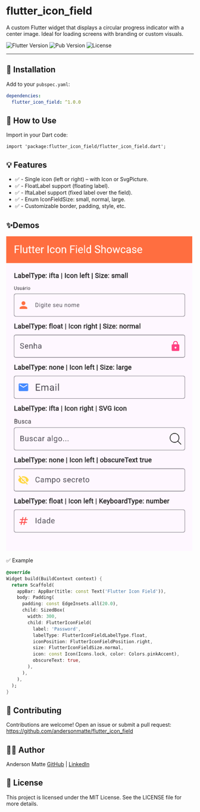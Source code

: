 # flutter_icon_field

A custom Flutter widget that displays a circular progress indicator with a center image. Ideal for loading screens with branding or custom visuals.

![Flutter Version](https://img.shields.io/badge/flutter-%E2%89%A53.0.0-blue)
![Pub Version](https://img.shields.io/pub/v/flutter_icon_field.svg)
![License](https://img.shields.io/badge/license-MIT-green)

---

## 🚀 Installation

Add to your `pubspec.yaml`:

```yaml
dependencies:
  flutter_icon_field: ^1.0.0

```

## 🚀 How to Use

Import in your Dart code:

```
import 'package:flutter_icon_field/flutter_icon_field.dart';
```

## 💡 Features

- ✅ - Single icon (left or right) – with Icon or SvgPicture.
- ✅ - FloatLabel support (floating label).
- ✅ - IftaLabel support (fixed label over the field).
- ✅ - Enum IconFieldSize: small, normal, large.
- ✅ - Customizable border, padding, style, etc.

## ✨Demos

<img src="https://raw.githubusercontent.com/andersonmatte/flutter_icon_field_teste/refs/heads/master/assets/images/tela.png" width="500" height="844" alt="Flutter Icon Field Showcase" />

✅ Example

```dart
@override
Widget build(BuildContext context) {
  return Scaffold(
    appBar: AppBar(title: const Text('Flutter Icon Field')),
    body: Padding(
      padding: const EdgeInsets.all(20.0),
      child: SizedBox(
        width: 300,
        child: FlutterIconField(
          label: 'Password',
          labelType: FlutterIconFieldLabelType.float,
          iconPosition: FlutterIconFieldPosition.right,
          size: FlutterIconFieldSize.normal,
          icon: const Icon(Icons.lock, color: Colors.pinkAccent),
          obscureText: true,
        ),
      ),
    ),
  );
}
```

## 🤝 Contributing

Contributions are welcome! Open an issue or submit a pull request:
https://github.com/andersonmatte/flutter_icon_field

## 👨‍💻 Author

Anderson Matte
[GitHub](https://github.com/andersonmatte/) | [LinkedIn](https://www.linkedin.com/in/andersonmatte/)

## 📝 License

This project is licensed under the MIT License. See the LICENSE file for more details.
